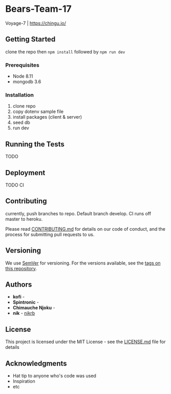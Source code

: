 # Bears-Team-17
Voyage-7 | https://chingu.io/

## Getting Started

clone the repo then `npm install` followed by `npm run dev`

### Prerequisites

- Node 8.11
- mongodb 3.6

### Installation

1. clone repo
2. copy dotenv sample file
2. install packages (client & server)
3. seed db
4. run dev

## Running the Tests

TODO

## Deployment

TODO CI

## Contributing

currently, push branches to repo. Default branch develop. CI runs off master to heroku.


Please read [CONTRIBUTING.md](https://gist.github.com/PurpleBooth/b24679402957c63ec426) for details on our code of conduct, and the process for submitting pull requests to us.

## Versioning

We use [SemVer](http://semver.org/) for versioning. For the versions available, see the [tags on this repository](https://github.com/your/project/tags).

## Authors

* **kofi** -
* **Spintronic** -
* **Chimauche Njoku** - 
* **nik** - [nikrb](https://github.com/nikrb)

## License

This project is licensed under the MIT License - see the [LICENSE.md](LICENSE.md) file for details

## Acknowledgments

* Hat tip to anyone who's code was used
* Inspiration
* etc
